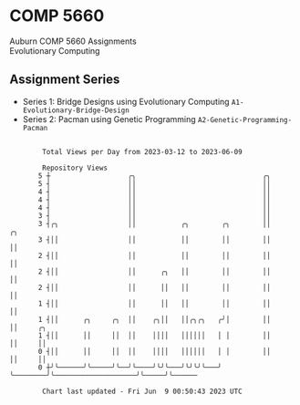 # COMP 5660
Auburn COMP 5660 Assignments  
Evolutionary Computing

## Assignment Series
- Series 1: Bridge Designs using Evolutionary Computing `A1-Evolutionary-Bridge-Design`
- Series 2: Pacman using Genetic Programming `A2-Genetic-Programming-Pacman`

```

        Total Views per Day from 2023-03-12 to 2023-06-09

        Repository Views
       5 ┼                   ╭╮                               ╭╮
       5 ┤                   ││                               ││
       4 ┤                   ││                               ││
       4 ┤                   ││                               ││
       4 ┤                   ││                               ││
       3 ┤                   ││                               ││
       3 ┤╭╮                 ││           ╭╮        ╭╮        ││                    ╭╮
       3 ┤││                 ││           ││        ││        ││                    ││
       2 ┤││                 ││           ││        ││        ││                    ││
       2 ┤││                 ││      ╭╮   ││        ││        ││                    ││
       2 ┤││                 ││      ││   ││        ││        ││                    ││
       1 ┤││                 ││      ││   ││        ││        ││                    ││
       1 ┤││      ╭╮     ╭╮  ││    ╭╮││   ││╭╮╭╮   ╭╯│        ││                    ││     ╭╮
       1 ┤││      ││     ││  ││    ││││   ││││││   │ │        ││                    ││     ││
       0 ┤││      ││     ││  ││    ││││   ││││││   │ │        ││                    ││     ││
       0 ┼╯╰──────╯╰─────╯╰──╯╰────╯╰╯╰───╯╰╯╰╯╰───╯ ╰────────╯╰────────────────────╯╰─────╯╰──────

        Chart last updated - Fri Jun  9 00:50:43 2023 UTC
        
```
